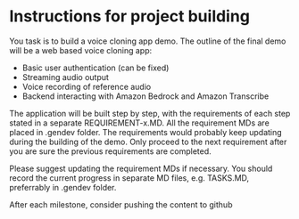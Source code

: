 # Instructions for project building

You task is to build a voice cloning app demo.
The outline of the final demo will be a web based voice cloning app:
- Basic user authentication (can be fixed)
- Streaming audio output
- Voice recording of reference audio
- Backend interacting with Amazon Bedrock and Amazon Transcribe

The application will be built step by step, with the requirements of each step stated in a separate REQUIREMENT-x.MD.
All the requirement MDs are placed in .gendev folder.
The requirements would probably keep updating during the building of the demo.
Only proceed to the next requirement after you are sure the previous requirements are completed.

Please suggest updating the requirement MDs if necessary.
You should record the current progress in separate MD files, e.g. TASKS.MD, preferrably in .gendev folder.

After each milestone, consider pushing the content to github
